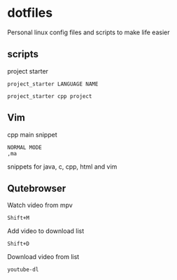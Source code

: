 # dotfiles
Personal linux config files and scripts to make life easier

## scripts
project starter
```
project_starter LANGUAGE NAME

project_starter cpp project
```

## Vim
cpp main snippet
```
NORMAL MODE
,ma
```
snippets for java, c, cpp, html and vim

## Qutebrowser
Watch video from mpv
```
Shift+M
```

Add video to download list
```
Shift+D 
```

Download video from list
``` 
youtube-dl
```
